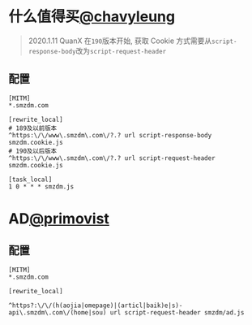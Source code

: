 # 什么值得买[@chavyleung](https://github.com/chavyleung/scripts/tree/master/smzdm)

> 2020.1.11 QuanX 在`190`版本开始, 获取 Cookie 方式需要从`script-response-body`改为`script-request-header`

## 配置

```properties
[MITM]
*.smzdm.com

[rewrite_local]
# 189及以前版本
^https:\/\/www\.smzdm\.com\/?.? url script-response-body smzdm.cookie.js
# 190及以后版本
^https:\/\/www\.smzdm\.com\/?.? url script-request-header smzdm.cookie.js

[task_local]
1 0 * * * smzdm.js
```
# AD[@primovist](https://github.com//ScriptsForSurge/tree/master/Scripts)

## 配置

```properties
[MITM]
*.smzdm.com

[rewrite_local]

^https?:\/\/(h(aojia|omepage)|(articl|baik)e|s)-api\.smzdm\.com\/(home|sou) url script-request-header smzdm/ad.js

```



